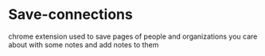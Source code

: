 # Save-connections

chrome extension used to save pages of people and organizations you care about with some notes and add notes to them 